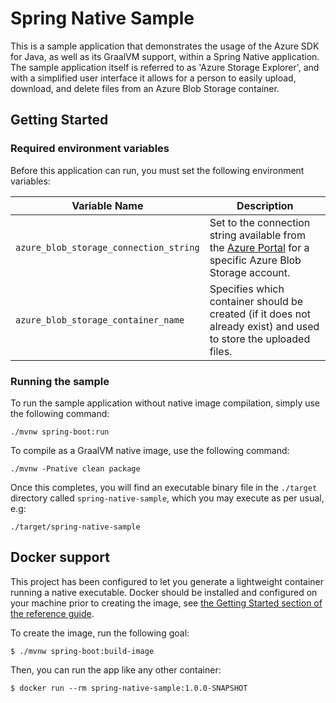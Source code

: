 # Spring Native Sample

This is a sample application that demonstrates the usage of the Azure SDK for Java, as well as its GraalVM support, within a Spring Native application. The sample application itself is referred to as 'Azure Storage Explorer', and with a simplified user interface it allows for a person to easily upload, download, and delete files from an Azure Blob Storage container. 

## Getting Started

### Required environment variables

Before this application can run, you must set the following environment variables:

| Variable Name | Description |
|---------------|-------------|
|`azure_blob_storage_connection_string` | Set to the connection string available from the [Azure Portal](https://portal.azure.com) for a specific Azure Blob Storage account. |
|`azure_blob_storage_container_name` | Specifies which container should be created (if it does not already exist) and used to store the uploaded files. |

### Running the sample

To run the sample application without native image compilation, simply use the following command:

```shell
./mvnw spring-boot:run
```

To compile as a GraalVM native image, use the following command:

```shell
./mvnw -Pnative clean package
```

Once this completes, you will find an executable binary file in the `./target` directory called `spring-native-sample`, which you may execute as per usual, e.g:

```shell
./target/spring-native-sample
```

## Docker support

This project has been configured to let you generate a lightweight container running a native executable.
Docker should be installed and configured on your machine prior to creating the image, see [the Getting Started section of the reference guide](https://docs.spring.io/spring-native/docs/0.10.0-SNAPSHOT/reference/htmlsingle/#getting-started-buildpacks).

To create the image, run the following goal:

```
$ ./mvnw spring-boot:build-image
```

Then, you can run the app like any other container:

```
$ docker run --rm spring-native-sample:1.0.0-SNAPSHOT
```